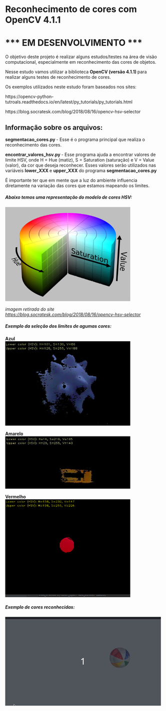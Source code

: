 # Reconhecimento de cores com OpenCV 4.1.1
# *** EM DESENVOLVIMENTO ***

<p> O objetivo deste projeto é realizar alguns estudos/testes na área de visão computacional, especialmente em reconhecimento das cores de objetos. </p>

<p> Nesse estudo vamos utilizar a biblioteca <b> OpenCV (versão 4.1.1) </b> para realizar alguns testes de reconhecimento de cores. </p>

<p> Os exemplos utilizados neste estudo foram baseados nos sites: </p>

<p>https://opencv-python-tutroals.readthedocs.io/en/latest/py_tutorials/py_tutorials.html</p>
<p>https://blog.socratesk.com/blog/2018/08/16/opencv-hsv-selector</p>


## Informação sobre os arquivos:
<p> <b>segmentacao_cores.py </b> - Esse é o programa principal que realiza o reconhecimento das cores. </p>
<p> <b>encontrar_valores_hsv.py </b> - Esse programa ajuda a encontrar valores de limite HSV, onde H = Hue (matiz), S = Saturation (saturação) e V = Value (valor), da cor que deseja reconhecer. Esses valores serão utilizados nas variáveis <b>lower_XXX </b> e <b> upper_XXX</b> do programa <b>segmentacao_cores.py </b> </p>
<p> É importante ter que em mente que a luz do ambiente influencia diretamente na variação das cores que estamos mapeando os limites.</p>

##### Abaixo temos uma representação do modelo de cores HSV:
<img src="hsv.png" width="400px" hight="400px">

*imagem retirada do site https://blog.socratesk.com/blog/2018/08/16/opencv-hsv-selector*
 
##### Exemplo da seleção dos limites de agumas cores:

**Azul**   
<img src="limites_hsv_cor_azul.jpg" hight="400px" width="400px">

**Amarelo**   
<img src="limites_hsv_cor_amarela.jpg" hight="400px" width="400px">

**Vermelho**   
<img src="limites_hsv_cor_vermelha.jpg" hight="400px" width="400px">
   

##### Exemplo de cores reconhecidas:

![cores_reconhecidas](cores_reconhecidas.gif)